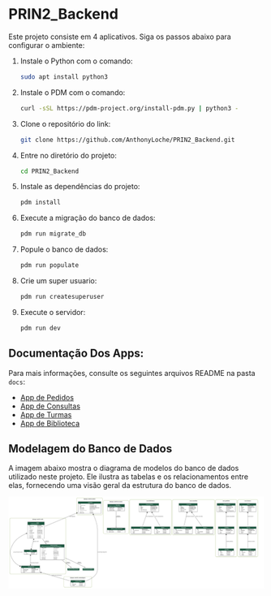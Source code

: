 # PRIN2_Backend

Este projeto consiste em 4 aplicativos. Siga os passos abaixo para configurar o ambiente:

1. Instale o Python com o comando:

   ```bash
   sudo apt install python3
   ```

2. Instale o PDM com o comando:

   ```bash
   curl -sSL https://pdm-project.org/install-pdm.py | python3 -
   ```

3. Clone o repositório do link:

   ```bash
   git clone https://github.com/AnthonyLoche/PRIN2_Backend.git
   ```

4. Entre no diretório do projeto:

   ```bash
   cd PRIN2_Backend
   ```

5. Instale as dependências do projeto:

   ```bash
   pdm install
   ```

6. Execute a migração do banco de dados:

   ```bash
   pdm run migrate_db
   ```

7. Popule o banco de dados:

   ```bash
   pdm run populate
   ```

8. Crie um super usuario:

   ```bash
   pdm run createsuperuser
   ```

9. Execute o servidor:
   ```bash
   pdm run dev
   ```

## Documentação Dos Apps:

Para mais informações, consulte os seguintes arquivos README na pasta `docs`:

- [App de Pedidos](./docs/pedidos.md)
- [App de Consultas](./docs/consultas.md)
- [App de Turmas](./docs/turmas.md)
- [App de Biblioteca](./docs/biblioteca.md)

## Modelagem do Banco de Dados

A imagem abaixo mostra o diagrama de modelos do banco de dados utilizado neste projeto. Ele ilustra as tabelas e os relacionamentos entre elas, fornecendo uma visão geral da estrutura do banco de dados.

![Descrição da imagem](./models.png)
